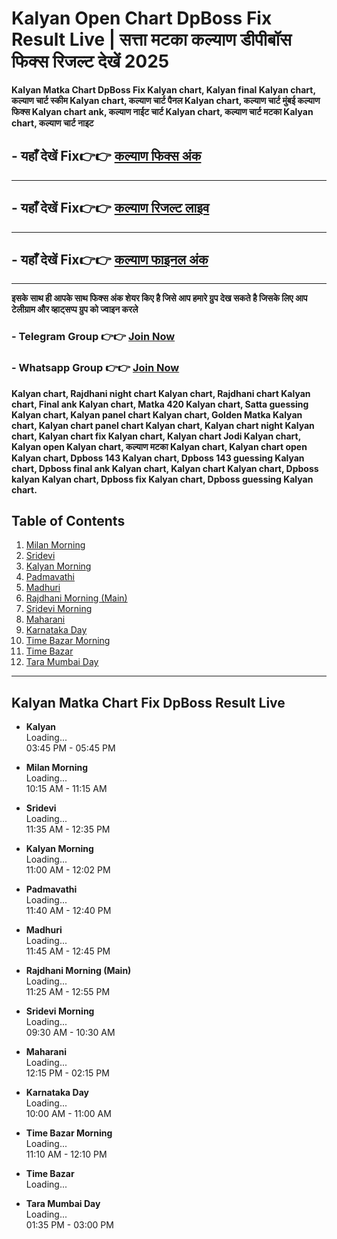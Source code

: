 # Kalyan Open Chart DpBoss Fix Result Live | सत्ता मटका कल्याण डीपीबॉस फिक्स रिजल्ट देखें 2025

**Kalyan Matka Chart DpBoss Fix Kalyan chart, Kalyan final Kalyan chart, कल्याण चार्ट स्कीम Kalyan chart, कल्याण चार्ट पैनल Kalyan chart, कल्याण चार्ट मुंबई  कल्याण फिक्स Kalyan chart ank, कल्याण नाईट चार्ट Kalyan chart, कल्याण चार्ट मटका Kalyan chart, कल्याण चार्ट नाइट**

##  - यहाँ देखें Fix👉👉 [कल्याण फिक्स अंक](https://kalyan-chart-fix.hindipanti.in/dpboss-satta-matka-result-1/) 
---

## - यहाँ देखें Fix👉👉 [कल्याण रिजल्ट लाइव ](https://www.google.com/search?q=hindipanti+in+kalyan+fix) 
---

## - यहाँ देखें Fix👉👉 [कल्याण फाइनल अंक](https://kalyan-chart-fix.hindipanti.in/dpboss-satta-matka-result-1/) 

---

**इसके साथ ही आपके साथ फिक्स अंक शेयर किए है जिसे आप हमारे ग्रुप देख सकते है जिसके लिए आप टेलीग्राम और व्हाट्सप्प ग्रुप को ज्वाइन करले**

###  - Telegram  Group 👉👉 [Join Now](https://t.me/Hindiupdate201) 

###  - Whatsapp Group 👉👉 [Join Now](https://whatsapp.com/channel/0029Vay2FudAzNbmVl8KtW14) 
**Kalyan chart, Rajdhani night chart Kalyan chart, Rajdhani chart Kalyan chart, Final ank Kalyan chart, Matka 420 Kalyan chart, Satta guessing Kalyan chart, Kalyan panel chart Kalyan chart, Golden Matka Kalyan chart, Kalyan chart panel chart Kalyan chart, Kalyan chart night Kalyan chart, Kalyan chart fix Kalyan chart, Kalyan chart Jodi Kalyan chart, Kalyan open Kalyan chart, कल्याण मटका Kalyan chart, Kalyan chart open Kalyan chart, Dpboss 143 Kalyan chart, Dpboss 143 guessing Kalyan chart, Dpboss final ank Kalyan chart, Kalyan chart Kalyan chart, Dpboss kalyan Kalyan chart, Dpboss fix Kalyan chart, Dpboss guessing Kalyan chart.**

## Table of Contents
1. [Milan Morning](#milan-morning)
2. [Sridevi](#sridevi)
3. [Kalyan Morning](#kalyan-morning)
4. [Padmavathi](#padmavathi)
5. [Madhuri](#madhuri)
6. [Rajdhani Morning (Main)](#rajdhani-morning-main)
7. [Sridevi Morning](#sridevi-morning)
8. [Maharani](#maharani)
9. [Karnataka Day](#karnataka-day)
10. [Time Bazar Morning](#time-bazar-morning)
11. [Time Bazar](#time-bazar)
12. [Tara Mumbai Day](#tara-mumbai-day)

---

## Kalyan Matka Chart Fix DpBoss Result Live

- **Kalyan**  
  Loading...  
  03:45 PM - 05:45 PM

- **Milan Morning**  
  Loading...  
  10:15 AM - 11:15 AM

- **Sridevi**  
  Loading...  
  11:35 AM - 12:35 PM

- **Kalyan Morning**  
  Loading...  
  11:00 AM - 12:02 PM

- **Padmavathi**  
  Loading...  
  11:40 AM - 12:40 PM

- **Madhuri**  
  Loading...  
  11:45 AM - 12:45 PM

- **Rajdhani Morning (Main)**  
  Loading...  
  11:25 AM - 12:55 PM

- **Sridevi Morning**  
  Loading...  
  09:30 AM - 10:30 AM

- **Maharani**  
  Loading...  
  12:15 PM - 02:15 PM

- **Karnataka Day**  
  Loading...  
  10:00 AM - 11:00 AM

- **Time Bazar Morning**  
  Loading...  
  11:10 AM - 12:10 PM

- **Time Bazar**  
  Loading...

- **Tara Mumbai Day**  
  Loading...  
  01:35 PM - 03:00 PM
